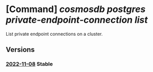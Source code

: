 # [Command] _cosmosdb postgres private-endpoint-connection list_

List private endpoint connections on a cluster.

## Versions

### [2022-11-08](/Resources/mgmt-plane/L3N1YnNjcmlwdGlvbnMve30vcmVzb3VyY2Vncm91cHMve30vcHJvdmlkZXJzL21pY3Jvc29mdC5kYmZvcnBvc3RncmVzcWwvc2VydmVyZ3JvdXBzdjIve30vcHJpdmF0ZWVuZHBvaW50Y29ubmVjdGlvbnM=/2022-11-08.xml) **Stable**

<!-- mgmt-plane /subscriptions/{}/resourcegroups/{}/providers/microsoft.dbforpostgresql/servergroupsv2/{}/privateendpointconnections 2022-11-08 -->

